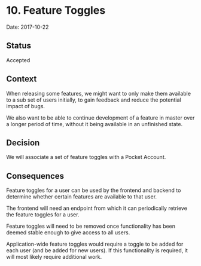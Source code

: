 # 10. Feature Toggles

Date: 2017-10-22

## Status

Accepted

## Context

When releasing some features, we might want to only make them available to a sub set of users initially, to gain feedback and reduce the potential impact of bugs.

We also want to be able to continue development of a feature in master over a longer period of time, without it being available in an unfinished state.

## Decision

We will associate a set of feature toggles with a Pocket Account. 

## Consequences
Feature toggles for a user can be used by the frontend and backend to determine whether certain features are available to that user.

The frontend will need an endpoint from which it can periodically retrieve the feature toggles for a user.

Feature toggles will need to be removed once functionality has been deemed stable enough to give access to all users.

Application-wide feature toggles would require a toggle to be added for each user (and be added for new users). If this functionality is required,
it will most likely require additional work.
